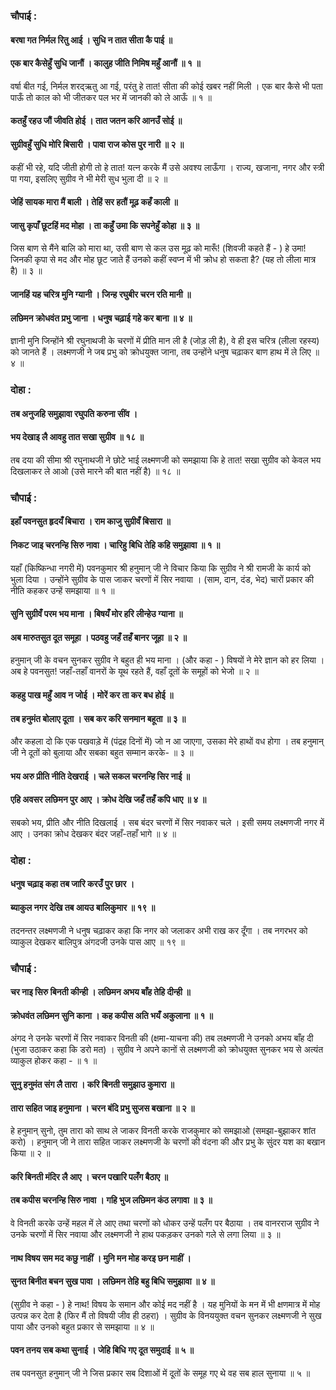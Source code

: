 ### चौपाई :

#### बरषा गत निर्मल रितु आई । सुधि न तात सीता कै पाई ॥
#### एक बार कैसेहुँ सुधि जानौं । कालुह जीति निमिष महुँ आनौं ॥ १ ॥

वर्षा बीत गई, निर्मल शरद्ऋतु आ गई, परंतु हे तात! सीता की कोई खबर नहीं मिली । एक बार कैसे भी पता पाऊँ तो काल को भी जीतकर पल भर में जानकी को ले आऊँ ॥ १ ॥

#### कतहुँ रहउ जौं जीवति होई । तात जतन करि आनउँ सोई ॥
#### सुग्रीवहुँ सुधि मोरि बिसारी । पावा राज कोस पुर नारी ॥ २ ॥

कहीं भी रहे, यदि जीती होगी तो हे तात! यत्न करके मैं उसे अवश्य लाऊँगा । राज्य, खजाना, नगर और स्त्री पा गया, इसलिए सुग्रीव ने भी मेरी सुध भुला दी ॥ २ ॥

#### जेहिं सायक मारा मैं बाली । तेहिं सर हतौं मूढ़ कहँ काली ॥
#### जासु कृपाँ छूटहिं मद मोहा । ता कहुँ उमा कि सपनेहुँ कोहा ॥ ३ ॥

जिस बाण से मैंने बालि को मारा था, उसी बाण से कल उस मूढ़ को मारूँ! (शिवजी कहते हैं - ) हे उमा! जिनकी कृपा से मद और मोह छूट जाते हैं उनको कहीं स्वप्न में भी क्रोध हो सकता है? (यह तो लीला मात्र है) ॥ ३ ॥

#### जानहिं यह चरित्र मुनि ग्यानी । जिन्ह रघुबीर चरन रति मानी ॥
#### लछिमन क्रोधवंत प्रभु जाना । धनुष चढ़ाई गहे कर बाना ॥ ४ ॥

ज्ञानी मुनि जिन्होंने श्री रघुनाथजी के चरणों में प्रीति मान ली है (जोड़ ली है), वे ही इस चरित्र (लीला रहस्य) को जानते हैं । लक्ष्मणजी ने जब प्रभु को क्रोधयुक्त जाना, तब उन्होंने धनुष चढ़ाकर बाण हाथ में ले लिए ॥ ४ ॥

### दोहा :

#### तब अनुजहि समुझावा रघुपति करुना सींव ।
#### भय देखाइ लै आवहु तात सखा सुग्रीव ॥ १८ ॥

तब दया की सीमा श्री रघुनाथजी ने छोटे भाई लक्ष्मणजी को समझाया कि हे तात! सखा सुग्रीव को केवल भय दिखलाकर ले आओ (उसे मारने की बात नहीं है) ॥ १८ ॥

### चौपाई :

#### इहाँ पवनसुत हृदयँ बिचारा । राम काजु सुग्रीवँ बिसारा ॥
#### निकट जाइ चरनन्हि सिरु नावा । चारिहु बिधि तेहि कहि समुझावा ॥ १ ॥

यहाँ (किष्किन्धा नगरी में) पवनकुमार श्री हनुमान् जी ने विचार किया कि सुग्रीव ने श्री रामजी के कार्य को भुला दिया । उन्होंने सुग्रीव के पास जाकर चरणों में सिर नवाया । (साम, दान, दंड, भेद) चारों प्रकार की नीति कहकर उन्हें समझाया ॥ १ ॥

#### सुनि सुग्रीवँ परम भय माना । बिषयँ मोर हरि लीन्हेउ ग्याना ॥
#### अब मारुतसुत दूत समूहा । पठवहु जहँ तहँ बानर जूहा ॥ २ ॥

हनुमान् जी के वचन सुनकर सुग्रीव ने बहुत ही भय माना । (और कहा - ) विषयों ने मेरे ज्ञान को हर लिया । अब हे पवनसुत! जहाँ-तहाँ वानरों के यूथ रहते हैं, वहाँ दूतों के समूहों को भेजो ॥ २ ॥

#### कहहु पाख महुँ आव न जोई । मोरें कर ता कर बध होई ॥
#### तब हनुमंत बोलाए दूता । सब कर करि सनमान बहूता ॥ ३ ॥

और कहला दो कि एक पखवाड़े में (पंद्रह दिनों में) जो न आ जाएगा, उसका मेरे हाथों वध होगा । तब हनुमान् जी ने दूतों को बुलाया और सबका बहुत सम्मान करके- ॥ ३ ॥

#### भय अरु प्रीति नीति देखराई । चले सकल चरनन्हि सिर नाई ॥
#### एहि अवसर लछिमन पुर आए । क्रोध देखि जहँ तहँ कपि धाए ॥ ४ ॥

सबको भय, प्रीति और नीति दिखलाई । सब बंदर चरणों में सिर नवाकर चले । इसी समय लक्ष्मणजी नगर में आए । उनका क्रोध देखकर बंदर जहाँ-तहाँ भागे ॥ ४ ॥

### दोहा :

#### धनुष चढ़ाइ कहा तब जारि करउँ पुर छार ।
#### ब्याकुल नगर देखि तब आयउ बालिकुमार ॥ १९ ॥

तदनन्तर लक्ष्मणजी ने धनुष चढ़ाकर कहा कि नगर को जलाकर अभी राख कर दूँगा । तब नगरभर को व्याकुल देखकर बालिपुत्र अंगदजी उनके पास आए ॥ १९ ॥

### चौपाई :

#### चर नाइ सिरु बिनती कीन्ही । लछिमन अभय बाँह तेहि दीन्ही ॥
#### क्रोधवंत लछिमन सुनि काना । कह कपीस अति भयँ अकुलाना ॥ १ ॥

अंगद ने उनके चरणों में सिर नवाकर विनती की (क्षमा-याचना की) तब लक्ष्मणजी ने उनको अभय बाँह दी (भुजा उठाकर कहा कि डरो मत) । सुग्रीव ने अपने कानों से लक्ष्मणजी को क्रोधयुक्त सुनकर भय से अत्यंत व्याकुल होकर कहा - ॥ १ ॥

#### सुनु हनुमंत संग लै तारा । करि बिनती समुझाउ कुमारा ॥
#### तारा सहित जाइ हनुमाना । चरन बंदि प्रभु सुजस बखाना ॥ २ ॥

हे हनुमान् सुनो, तुम तारा को साथ ले जाकर विनती करके राजकुमार को समझाओ (समझा-बुझाकर शांत करो) । हनुमान् जी ने तारा सहित जाकर लक्ष्मणजी के चरणों की वंदना की और प्रभु के सुंदर यश का बखान किया ॥ २ ॥

#### करि बिनती मंदिर लै आए । चरन पखारि पलँग बैठाए ॥
#### तब कपीस चरनन्हि सिरु नावा । गहि भुज लछिमन कंठ लगावा ॥ ३ ॥

वे विनती करके उन्हें महल में ले आए तथा चरणों को धोकर उन्हें पलँग पर बैठाया । तब वानरराज सुग्रीव ने उनके चरणों में सिर नवाया और लक्ष्मणजी ने हाथ पकड़कर उनको गले से लगा लिया ॥ ३ ॥

#### नाथ विषय सम मद कछु नाहीं । मुनि मन मोह करइ छन माहीं ।
#### सुनत बिनीत बचन सुख पावा । लछिमन तेहि बहु बिधि समुझावा ॥ ४ ॥

(सुग्रीव ने कहा - ) हे नाथ! विषय के समान और कोई मद नहीं है । यह मुनियों के मन में भी क्षणमात्र में मोह उत्पन्न कर देता है (फिर मैं तो विषयी जीव ही ठहरा) । सुग्रीव के विनययुक्त वचन सुनकर लक्ष्मणजी ने सुख पाया और उनको बहुत प्रकार से समझाया ॥ ४ ॥

#### पवन तनय सब कथा सुनाई । जेहि बिधि गए दूत समुदाई ॥ ५ ॥

तब पवनसुत हनुमान् जी ने जिस प्रकार सब दिशाओं में दूतों के समूह गए थे वह सब हाल सुनाया ॥ ५ ॥